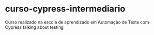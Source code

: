 # curso-cypress-intermediario
Curso realizado na escola de aprendizado em Automação de Teste com Cypress talking about testing

